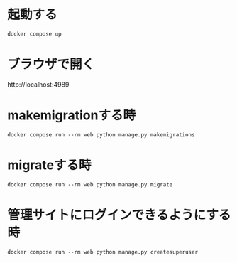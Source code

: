 # 起動する
`docker compose up`
# ブラウザで開く　
http://localhost:4989

# makemigrationする時
`docker compose run --rm web python manage.py makemigrations`

# migrateする時
`docker compose run --rm web python manage.py migrate`

# 管理サイトにログインできるようにする時
`docker compose run --rm web python manage.py createsuperuser`
